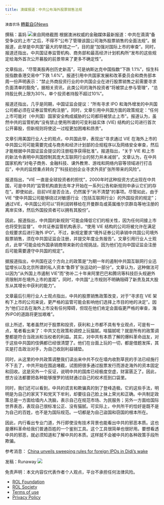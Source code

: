 ```yaml
---
title: 澳媒报道：中共公布海外股票销售法规
---
```

`澳喜农场` [轉載自GNews](https://gnews.org/zh-hans/1804817/)

撰稿：喜妈
![](https://assets.gnews.org/wp-content/uploads/2021/12/20211230-4.jpg)来自网络截图
根据澳洲权威的金融媒体最新报道：中共在滴滴“备受争议的上市”之后，不得不“公布了管理该国公司海外股票销售的全面法规”。据报道，此举是中共国“最大的举措之一”，目的是“加强对国际上市的审查”。同时，报道还指出，中共国证券监管机构、商务部和最高经济计划机构所“发布的这些规定给海外首次公开募股的前景带来了更多不确定性”。

文章指出，“尽管美股再创历史新高”，可是纳斯达克中国指数“下跌 1.1%”，恒生科技指数香港交易中“下跌 1.6%”。报道引用中共国家发展和改革委员会和商务部本周一份声明表示：“禁止外商投资行业的中共国企业在进行股票销售之前需要寻求负面清单的豁免”。据相关资讯，此类公司的海外投资者“将被禁止参与管理”，“总持股比例上限为30%，单个投资者持股不超过10%”。

报道还指出，几乎是同期，中国证监会提议：“所有寻求 IPO 和海外增发的中共国公司都必须在证券监管机构注册”。同时，文章引用中共国方面的政策规定：“任何上市可能对（中共国）国家安全构成威胁的公司都将被禁止上市”。报道认为，虽然中共的监管机构“没有禁止使用所谓的可变利益实体 (VIE) 结构的公司进行首次公开​​募股，但新规则将使这一过程更加困难和昂贵”。

文章引用美国行业人士的观点，中共国此举，表现出“寻求通过 VIE 在海外上市的中共国公司可能需要完成与商务和经济计划部的合规程序以及网络安全审查，然后才能根据中共国证监会提议的注册程序获得批准”。报道指出，“关于 VIE 和上市的新法令表明中共国控制其庞大互联网行业的努力并未减弱”。文章认为，在中共国家机构“对电子商务、金融科技、课外教育、游戏和网络内容等领域进行打击后”，中共的监控重点转向了“科技初创企业寻求外资扩张所带来的风险”。

报道指出，“VIE 一直是全球投资者的担忧”，2000年时这种投资方式出现在中共国，可是中共的“监管机构直到去年才开始在一系列公告和新规则中承认它们的存在”。即使如此，目前VIE是否合法，仍然属于“尚不清楚”的事项。尽管如此，由于VIE “使中共国公司能够绕过对敏感行业（包括互联网行业）的外国投资的规定”；通过VIE，中共国公司可以“将利润转移给在开曼群岛或英属维尔京群岛等地注册的离岸实体，然后外国投资者可以拥有其股份”。

因此，报道指出，中共国的新规则“可能会降低它们的相关性，因为任何间接上市也将受到监督”。
中共证券监管机构表示，“使用 VIE 结构的公司将被允许在满足合规要求后进行海外 IPO”。不过，新规定要求“境外证券公司承销中共国公司境外股票销售，须在中共国证监会注册，并提交年度业务报告”。文章引用行业人士观点，此举“可能会给外国承销商带来新的合规挑战，因为他们在向中国证监会注册后可能需要遵守中共国的规定”。

据报道指出，中共国在这个方向上的政策是“为期一年的遏制中共国互联网行业迅猛增长以及北京所谓的私人资本‘鲁莽’扩张运动的一部分”。文章认为，这种做法可以因为“从外国上市遏制 VIE”而“弥补二十年来阿里巴巴和腾讯等科技巨头规避外资限制并在境外上市的差距”。同时，中共国“上市规则不明确阻碍了新贵及其大股东从其增长中获利的能力”。

文章最后引用行业人士观点指出，中共的股票销售政策改变，对于“寻求在 VIE 架构下上市的公司来说，更严格的监管可能会影响他们选择上市目的地的决定”。因为“他们过去在海外上市没有任何障碍，但现在他们肯定会面临更严格的审查，海外IPO的道路将更加艰难”。

综上所述，笔者虽然对于股票和投资，获利和上市都不具有专业观点，可是有一点，笔者看出来了：中共又在政策和调控上玩猫腻。啥猫腻呢？就是所有的政策调整都是符合当政派和当权者的利益。其实，对中共有本质了解的爆料革命战友，对于这些中共国的伎俩都已经很清楚了。他们在台面上玩的一切，都是借题发挥，其实是打击政治对手，为自己收刮利益铺垫。

同时，从这里的中共政策调整我们读出来中共不仅在墙内收割草民的手法已经施行不下去了，中共开始在围追堵截，试图把很多通过股票发行而游走海外的资本固定和回收。这是另外一个反证，说明中共的国库已经极度空虚，财富匮乏了。因此，想方设法都要把各种能够搜罗的钱财通过自己的权术揽到口袋里。

同时，我们还可以看到，中共的谎言和欺骗真的到了登峰造极。它的这些手法，明明是为自己的家天下和党天下牟利，却要往自己脸上抹上荣光和正确。中共制定政策总是一方面给墙内人洗脑，表示自己在规范市场、为民服务；另外一方面给国际世界表态，表现自己很标准公正、没有猫腻。可实际上，中共所干的恰好是既不是为自己的百姓，也不是为国际规范。一切都是为自己盜国和窃国的根本所在。

因此，内行看出专业门道，外行即使没有技术背景也能看出中共的邪恶本质。这也是爆料革命给我们普通百姓的一个鉴别工具。这个工具很简单也很好用。要想看透中共的邪恶，就必须知道和了解中共的本质。这样就不会被中共的各种政策手段所欺骗。

参考消息：
[China unveils sweeping rules for foreign IPOs in Didi’s wake](https://www.afr.com/world/asia/china-unveils-sweeping-rules-for-foreign-ipos-in-didi-s-wake-20211228-p59kiy)

发稿：Runaway
![](https://assets.gnews.org/wp-content/uploads/2021/12/%E6%BE%B3%E5%96%9C%E5%9B%BE%E6%A0%872-1-3.jpg)
 

免责声明：本文内容仅代表作者个人观点，平台不承担任何法律风险。

- [ROL Foundation](https://rolfoundation.org/)
- [ROL Society](https://rolsociety.org/)
- [Terms of use](https://gnews.org/terms-of-use-3/)
- [Privacy Policy](https://gnews.org/privacy-policy/)
